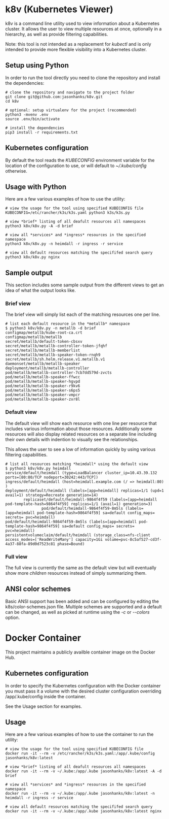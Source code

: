 # k8v (Kubernetes Viewer)

k8v is a command line utility used to view information about a Kubernetes cluster. It allows the user to view 
multiple resources at once, optionally in a hierarchy, as well as provide filtering capabilities.

Note: this tool is not intended as a replacement for *kubectl* and is only intended to provide more flexible 
visibility into a Kubernetes cluster.



## Setup using Python

In order to run the tool directly you need to clone the repository and install the dependencies:

    # clone the repository and navigate to the project folder
    git clone git@github.com:jasonhanks/k8v.git
    cd k8v
    
    # optional: setup virtualenv for the project (recommended)
    python3 -mvenv .env
    source .env/bin/activate

    # install the dependencies
    pip3 install -r requirements.txt



## Kubernetes configuration

By default the tool reads the *KUBECONFIG* environment variable for the location of the configuration to use, or
will default to *~/.kube/config* otherwise.



## Usage with Python

Here are a few various examples of how to use the utility:

    # view the usage for the tool using specified KUBECONFIG file
    KUBECONFIG=/etc/rancher/k3s/k3s.yaml python3 k3s/k3s.py

    # view *brief* listing of all deafult resources all namespaces
    python3 k8v/k8v.py -A -d brief
    
    # view all *services* and *ingress* resources in the specified namespace
    python3 k8v/k8v.py -n heimdall -r ingress -r service

    # view all default resources matching the specififed search query
    python3 k8v/k8v.py nginx



## Sample output

This section includes some sample output from the different views to get an idea of what
the output looks like.



### Brief view

The brief view will simply list each of the matching resources one per line.

    # list each default resource in the *metallb* namespace
    $ python3 k8v/k8v.py -n metallb -d brief
    configmap/metallb/kube-root-ca.crt
    configmap/metallb/metallb
    secret/metallb/default-token-cbsxv
    secret/metallb/metallb-controller-token-jfqhf
    secret/metallb/metallb-memberlist
    secret/metallb/metallb-speaker-token-rnqh9
    secret/metallb/sh.helm.release.v1.metallb.v1
    daemonset/metallb/metallb-speaker
    deployment/metallb/metallb-controller
    pod/metallb/metallb-controller-7cb7dd579d-zvcts
    pod/metallb/metallb-speaker-ffwcc
    pod/metallb/metallb-speaker-hgvpd
    pod/metallb/metallb-speaker-r9kv6
    pod/metallb/metallb-speaker-s6ps5
    pod/metallb/metallb-speaker-vmpcr
    pod/metallb/metallb-speaker-zxr8l


### Default view

The default view will show each resource with one line per resource that includes various information about
those resources. Additionally some resources will also display related resources on a separate
line including their own details with indention to visually see the relationships.

This allows the user to see a low of information quickly by using various filtering capabilities.

    # list all resources matching *heimdall* using the default view
    $ python3 k8v/k8v.py heimdall
    service/default/heimdall (type=LoadBalancer cluster_ip=10.43.39.132  ports=[80:80/TCP nodeport=30242:443/TCP])
    ingress/default/heimdall (host=heimdall.example.com (/ => heimdall:80) )
    deployment/default/heimdall (labels=[app=heimdall] replicas=1/1 (upd=1 avail=1) strategy=Recreate generation=14)
            replicaset/default/heimdall-9864f4f59 (labels=[app=heimdall pod-template-hash=9864f4f59] replicas=1/1 (avail=1) generation=3)
                    pod/default/heimdall-9864f4f59-8m5ls (labels=[app=heimdall pod-template-hash=9864f4f59] sa=default config_maps= secrets= pvc=heimdall)
    pod/default/heimdall-9864f4f59-8m5ls (labels=[app=heimdall pod-template-hash=9864f4f59] sa=default config_maps= secrets= pvc=heimdall)
    persistentvolumeclaim/default/heimdall (storage_class=nfs-client access_modes=['ReadWriteMany'] capacity=1Gi volume=pvc-8c5af527-cd3f-4a37-88fa-89d0d7523c81 phase=Bound)


### Full view

The full view is currently the same as the default view but will eventually show more *children* resources instead of 
simply summarizing them.


## ANSI color schemes

Basic ANSI support has been added and can be configured by editing the k8s/color-schemes.json file. Multiple schemes are 
supported and a default can be changed, as well as picked at runtime using the *-c* or *--colors* option.


# Docker Container

This project maintains a publicly availble container image on the Docker Hub. 



## Kubernetes configuration

In order to specify the Kubernetes configuration with the Docker container you must pass it a volume 
with the desired cluster configuration overriding /app/.kube/config inside the container. 

See the Usage section for examples.


## Usage

Here are a few various examples of how to use the container to run the utility:

    # view the usage for the tool using specified KUBECONFIG file
    docker run -it --rm -v /etc/rancher/k3s/k3s.yaml:/app/.kube/config jasonhanks/k8v:latest

    # view *brief* listing of all deafult resources all namespaces
    docker run -it --rm -v ~/.kube:/app/.kube jasonhanks/k8v:latest -A -d brief

    # view all *services* and *ingress* resources in the specified namespace
    docker run -it --rm -v ~/.kube:/app/.kube jasonhanks/k8v:latest -n heimdall -r ingress -r service

    # view all default resources matching the specififed search query
    docker run -it --rm -v ~/.kube:/app/.kube jasonhanks/k8v:latest nginx
